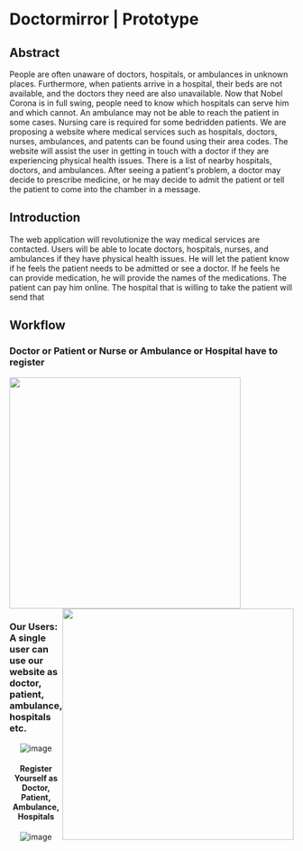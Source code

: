 
# Doctormirror | Prototype

## Abstract

People are often unaware of doctors, hospitals, or ambulances in unknown places. Furthermore, when patients arrive in a hospital, their beds are not available, and the doctors they need are also unavailable. Now that Nobel Corona is in full swing, people need to know which hospitals can serve him and which cannot. An ambulance may not be able to reach the patient in some cases. Nursing care is required for some bedridden patients. We are proposing a website where medical services such as hospitals, doctors, nurses, ambulances, and patents can be found using their area codes. The website will assist the user in getting in touch with a doctor if they are experiencing physical health issues. There is a list of nearby hospitals, doctors, and ambulances. After seeing a patient's problem, a doctor may decide to prescribe medicine, or he may decide to admit the patient or tell the patient to come into the chamber in a message.

## Introduction

The web application will revolutionize the way medical services are contacted. Users will be able to locate doctors, hospitals, nurses, and ambulances if they have physical health issues. He will let the patient know if he feels the patient needs to be admitted or see a doctor. If he feels he can provide medication, he will provide the names of the medications. The patient can pay him online. The hospital that is willing to take the patient will send that


## Workflow

### Doctor or Patient or Nurse or Ambulance or Hospital have to register

<div>

<img width="410px" src="https://user-images.githubusercontent.com/55041104/196102749-c3ef6435-bccc-4ac0-b956-fb2f41135216.png"/>

<img width="410px" style="float:right" src="https://user-images.githubusercontent.com/55041104/196103313-1168f0b8-ca7b-4de8-9e0c-8109b4f73b45.png"/>

</div>


### Our Users: A single user can use our website as doctor, patient, ambulance, hospitals etc.

<center>

![image](https://user-images.githubusercontent.com/55041104/196156381-0c026e88-de28-4178-b452-e8d4699190ef.png)


#### Register Yourself as Doctor, Patient, Ambulance, Hospitals

![image](https://user-images.githubusercontent.com/55041104/196159755-7a9d8348-5a9f-4d63-b4b0-f54529e7f936.png)


</center>









<!--

Go to https://doctormirror.herokuapp.com


##### Note
You have to sign up and than login, to access site. Images are not shown, I don't know why. It show when i run in local


 -->

